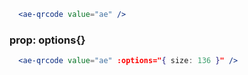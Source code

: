 ```jsx
  <ae-qrcode value="ae" />
``` 

### prop: options{}
```jsx
  <ae-qrcode value="ae" :options="{ size: 136 }" />
``` 

